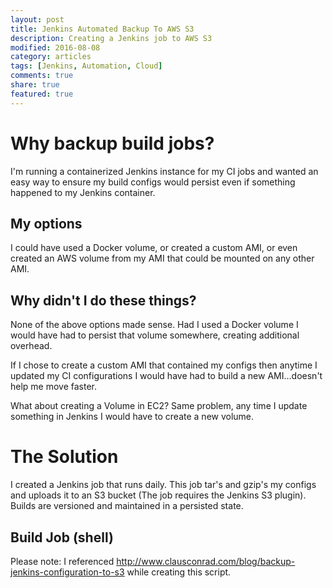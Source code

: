 ```yaml
---
layout: post
title: Jenkins Automated Backup To AWS S3
description: Creating a Jenkins job to AWS S3
modified: 2016-08-08
category: articles
tags: [Jenkins, Automation, Cloud]
comments: true
share: true
featured: true
---
```


# Why backup build jobs?

I'm running a containerized Jenkins instance for my CI jobs and wanted an easy
way to ensure my build configs would persist even if something happened to my
Jenkins container.  

## My options

I could have used a Docker volume, or created a custom AMI,
or even created an AWS volume from my AMI that could be mounted on any other AMI.

## Why didn't I do these things?

None of the above options made sense.  Had I used a Docker volume I would have had
to persist that volume somewhere, creating additional overhead.

If I chose to create a custom AMI that contained my configs then anytime I
updated my CI configurations I would have had to build a new AMI...doesn't
help me move faster.

What about creating a Volume in EC2?  Same problem, any time I update something
in Jenkins I would have to create a new volume.

# The Solution

I created a Jenkins job that runs daily.  This job tar's and gzip's my configs
and uploads it to an S3 bucket (The job requires the Jenkins S3 plugin).  Builds
are versioned and maintained in a persisted state.

## Build Job (shell)

<script src="https://gist.github.com/jamesbyars/31266615b9560399bbb54014c67b75c6.js"></script>

Please note: I referenced http://www.clausconrad.com/blog/backup-jenkins-configuration-to-s3
while creating this script.
